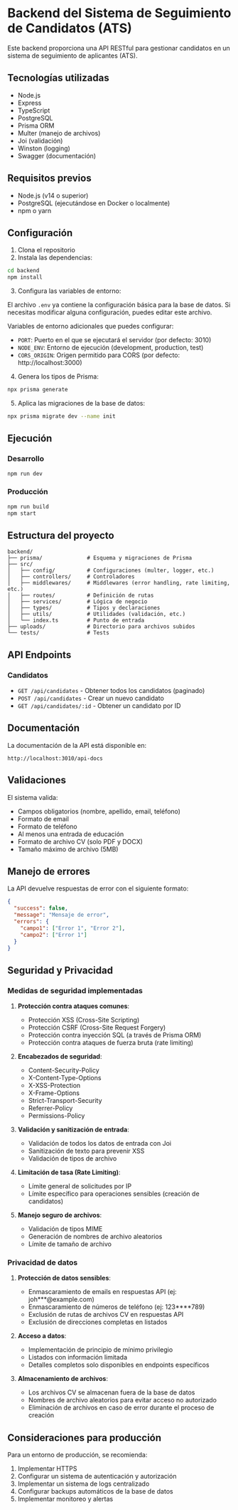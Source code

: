 # Backend del Sistema de Seguimiento de Candidatos (ATS)

Este backend proporciona una API RESTful para gestionar candidatos en un sistema de seguimiento de aplicantes (ATS).

## Tecnologías utilizadas

- Node.js
- Express
- TypeScript
- PostgreSQL
- Prisma ORM
- Multer (manejo de archivos)
- Joi (validación)
- Winston (logging)
- Swagger (documentación)

## Requisitos previos

- Node.js (v14 o superior)
- PostgreSQL (ejecutándose en Docker o localmente)
- npm o yarn

## Configuración

1. Clona el repositorio
2. Instala las dependencias:

```bash
cd backend
npm install
```

3. Configura las variables de entorno:

El archivo `.env` ya contiene la configuración básica para la base de datos. Si necesitas modificar alguna configuración, puedes editar este archivo.

Variables de entorno adicionales que puedes configurar:
- `PORT`: Puerto en el que se ejecutará el servidor (por defecto: 3010)
- `NODE_ENV`: Entorno de ejecución (development, production, test)
- `CORS_ORIGIN`: Origen permitido para CORS (por defecto: http://localhost:3000)

4. Genera los tipos de Prisma:

```bash
npx prisma generate
```

5. Aplica las migraciones de la base de datos:

```bash
npx prisma migrate dev --name init
```

## Ejecución

### Desarrollo

```bash
npm run dev
```

### Producción

```bash
npm run build
npm start
```

## Estructura del proyecto

```
backend/
├── prisma/              # Esquema y migraciones de Prisma
├── src/
│   ├── config/          # Configuraciones (multer, logger, etc.)
│   ├── controllers/     # Controladores
│   ├── middlewares/     # Middlewares (error handling, rate limiting, etc.)
│   ├── routes/          # Definición de rutas
│   ├── services/        # Lógica de negocio
│   ├── types/           # Tipos y declaraciones
│   ├── utils/           # Utilidades (validación, etc.)
│   └── index.ts         # Punto de entrada
├── uploads/             # Directorio para archivos subidos
└── tests/               # Tests
```

## API Endpoints

### Candidatos

- `GET /api/candidates` - Obtener todos los candidatos (paginado)
- `POST /api/candidates` - Crear un nuevo candidato
- `GET /api/candidates/:id` - Obtener un candidato por ID

## Documentación

La documentación de la API está disponible en:

```
http://localhost:3010/api-docs
```

## Validaciones

El sistema valida:

- Campos obligatorios (nombre, apellido, email, teléfono)
- Formato de email
- Formato de teléfono
- Al menos una entrada de educación
- Formato de archivo CV (solo PDF y DOCX)
- Tamaño máximo de archivo (5MB)

## Manejo de errores

La API devuelve respuestas de error con el siguiente formato:

```json
{
  "success": false,
  "message": "Mensaje de error",
  "errors": {
    "campo1": ["Error 1", "Error 2"],
    "campo2": ["Error 1"]
  }
}
```

## Seguridad y Privacidad

### Medidas de seguridad implementadas

1. **Protección contra ataques comunes**:
   - Protección XSS (Cross-Site Scripting)
   - Protección CSRF (Cross-Site Request Forgery)
   - Protección contra inyección SQL (a través de Prisma ORM)
   - Protección contra ataques de fuerza bruta (rate limiting)

2. **Encabezados de seguridad**:
   - Content-Security-Policy
   - X-Content-Type-Options
   - X-XSS-Protection
   - X-Frame-Options
   - Strict-Transport-Security
   - Referrer-Policy
   - Permissions-Policy

3. **Validación y sanitización de entrada**:
   - Validación de todos los datos de entrada con Joi
   - Sanitización de texto para prevenir XSS
   - Validación de tipos de archivo

4. **Limitación de tasa (Rate Limiting)**:
   - Límite general de solicitudes por IP
   - Límite específico para operaciones sensibles (creación de candidatos)

5. **Manejo seguro de archivos**:
   - Validación de tipos MIME
   - Generación de nombres de archivo aleatorios
   - Límite de tamaño de archivo

### Privacidad de datos

1. **Protección de datos sensibles**:
   - Enmascaramiento de emails en respuestas API (ej: joh***@example.com)
   - Enmascaramiento de números de teléfono (ej: 123****789)
   - Exclusión de rutas de archivos CV en respuestas API
   - Exclusión de direcciones completas en listados

2. **Acceso a datos**:
   - Implementación de principio de mínimo privilegio
   - Listados con información limitada
   - Detalles completos solo disponibles en endpoints específicos

3. **Almacenamiento de archivos**:
   - Los archivos CV se almacenan fuera de la base de datos
   - Nombres de archivo aleatorios para evitar acceso no autorizado
   - Eliminación de archivos en caso de error durante el proceso de creación

## Consideraciones para producción

Para un entorno de producción, se recomienda:

1. Implementar HTTPS
2. Configurar un sistema de autenticación y autorización
3. Implementar un sistema de logs centralizado
4. Configurar backups automáticos de la base de datos
5. Implementar monitoreo y alertas 